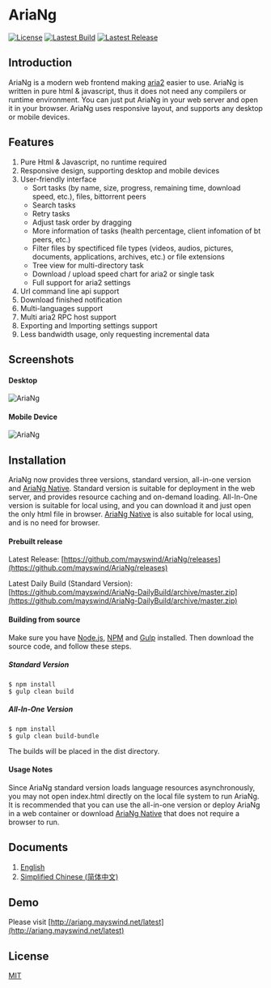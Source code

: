# AriaNg
[![License](https://img.shields.io/github/license/mayswind/AriaNg.svg?style=flat)](https://github.com/mayswind/AriaNg/blob/master/LICENSE)
[![Lastest Build](https://img.shields.io/circleci/project/github/mayswind/AriaNg.svg?style=flat)](https://circleci.com/gh/mayswind/AriaNg/tree/master)
[![Lastest Release](https://img.shields.io/github/release/mayswind/AriaNg.svg?style=flat)](https://github.com/mayswind/AriaNg/releases)

## Introduction
AriaNg is a modern web frontend making [aria2](https://github.com/aria2/aria2) easier to use. AriaNg is written in pure html & javascript, thus it does not need any compilers or runtime environment. You can just put AriaNg in your web server and open it in your browser. AriaNg uses responsive layout, and supports any desktop or mobile devices.

## Features
1. Pure Html & Javascript, no runtime required
2. Responsive design, supporting desktop and mobile devices
3. User-friendly interface
    * Sort tasks (by name, size, progress, remaining time, download speed, etc.), files, bittorrent peers
    * Search tasks
    * Retry tasks
    * Adjust task order by dragging
    * More information of tasks (health percentage, client infomation of bt peers, etc.)
    * Filter files by spectificed file types (videos, audios, pictures, documents, applications, archives, etc.) or file extensions
    * Tree view for multi-directory task
    * Download / upload speed chart for aria2 or single task
    * Full support for aria2 settings
4. Url command line api support
5. Download finished notification
6. Multi-languages support
7. Multi aria2 RPC host support
8. Exporting and Importing settings support
9. Less bandwidth usage, only requesting incremental data

## Screenshots
#### Desktop
![AriaNg](https://raw.githubusercontent.com/mayswind/AriaNg-WebSite/master/screenshots/desktop.png)
#### Mobile Device
![AriaNg](https://raw.githubusercontent.com/mayswind/AriaNg-WebSite/master/screenshots/mobile.png)

## Installation
AriaNg now provides three versions, standard version, all-in-one version and [AriaNg Native](https://github.com/mayswind/AriaNg-Native). Standard version is suitable for deployment in the web server, and provides resource caching and on-demand loading. All-In-One version is suitable for local using, and you can download it and just open the only html file in browser. [AriaNg Native](https://github.com/mayswind/AriaNg-Native) is also suitable for local using, and is no need for browser. 

#### Prebuilt release
Latest Release: [https://github.com/mayswind/AriaNg/releases](https://github.com/mayswind/AriaNg/releases)

Latest Daily Build (Standard Version): [https://github.com/mayswind/AriaNg-DailyBuild/archive/master.zip](https://github.com/mayswind/AriaNg-DailyBuild/archive/master.zip)

#### Building from source
Make sure you have [Node.js](https://nodejs.org/), [NPM](https://www.npmjs.com/) and [Gulp](https://gulpjs.com/) installed. Then download the source code, and follow these steps.

##### Standard Version

    $ npm install
    $ gulp clean build

##### All-In-One Version

    $ npm install
    $ gulp clean build-bundle

The builds will be placed in the dist directory.

#### Usage Notes
Since AriaNg standard version loads language resources asynchronously, you may not open index.html directly on the local file system to run AriaNg. It is recommended that you can use the all-in-one version or deploy AriaNg in a web container or download [AriaNg Native](https://github.com/mayswind/AriaNg-Native) that does not require a browser to run.

## Documents
1. [English](http://ariang.mayswind.net)
2. [Simplified Chinese (简体中文)](http://ariang.mayswind.net/zh_Hans)

## Demo
Please visit [http://ariang.mayswind.net/latest](http://ariang.mayswind.net/latest)

## License
[MIT](https://github.com/mayswind/AriaNg/blob/master/LICENSE)
